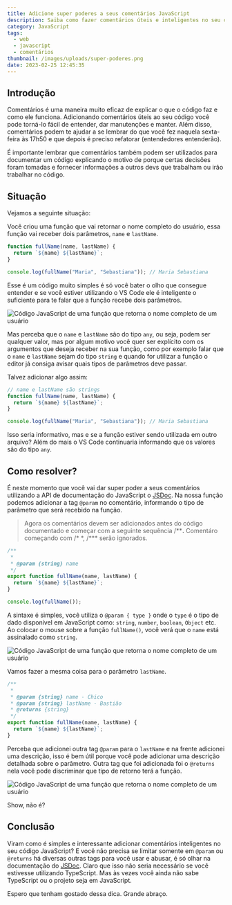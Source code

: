 ```yaml
---
title: Adicione super poderes a seus comentários JavaScript
description: Saiba como fazer comentários úteis e inteligentes no seu código JavaScript.
category: JavaScript
tags:
  - web
  - javascript
  - comentários
thumbnail: /images/uploads/super-poderes.png
date: 2023-02-25 12:45:35
---
```

## Introdução

Comentários é uma maneira muito eficaz de explicar o que o código faz e como ele funciona. Adicionando comentários úteis ao seu código você pode torná-lo fácil de entender, dar manutenções e manter. Além disso, comentários podem te ajudar a se lembrar do que você fez naquela sexta-feira às 17h50 e que depois é preciso refatorar (entendedores entenderão). 

É importante lembrar que comentários também podem ser utilizados para documentar um código explicando o motivo de porque certas decisões foram tomadas e fornecer informações a outros devs que trabalham ou irão trabalhar no código.

## Situação

Vejamos a seguinte situação:

Você criou uma função que vai retornar o nome completo do usuário, essa função vai receber dois parâmetros, `name` e `lastName`.

```javascript
function fullName(name, lastName) {
  return `${name} ${lastName}`;
}

console.log(fullName("Maria", "Sebastiana")); // Maria Sebastiana
```

Esse é um código muito simples é só você bater o olho que consegue entender e se você estiver utilizando o VS Code ele é inteligente o suficiente para te falar que a função recebe dois parâmetros.

![Código JavaScript de uma função que retorna o nome completo de um usuário](/images/uploads/code-1.png "Código JavaScript de uma função que retorna o nome completo de um usuário")

Mas perceba que o `name` e `lastName` são do tipo `any`, ou seja, podem ser qualquer valor, mas por algum motivo você quer ser explícito com os argumentos que deseja receber na sua função, como por exemplo falar que o `name` e `lastName` sejam do tipo `string` e quando for utilizar a função o editor já consiga avisar quais tipos de parâmetros deve passar.

Talvez adicionar algo assim:

```javascript
// name e lastName são strings
function fullName(name, lastName) {
  return `${name} ${lastName}`;
}

console.log(fullName("Maria", "Sebastiana")); // Maria Sebastiana
```

Isso seria informativo, mas e se a função estiver sendo utilizada em outro arquivo?
Além do mais o VS Code continuaria informando que os valores são do tipo `any`.

## Como resolver?

É neste momento que você vai dar super poder a seus comentários utilizando a API de documentação do JavaScript o [JSDoc](https://jsdoc.app/).
Na nossa função podemos adicionar a tag `@param` no comentário, informando o tipo de parâmetro que será recebido na função.

> Agora os comentários devem ser adicionados antes do código documentado e começar com a seguinte sequência /\*\***.** Comentáro começando com /\* \*, /\*\** serão ignorados.

```javascript
/**
 * 
 * @param {string} name  
 */
export function fullName(name, lastName) {
  return `${name} ${lastName}`;
}

console.log(fullName());
```

A sintaxe é simples, você utiliza o `@param { type }` onde o `type` é o tipo de dado disponível em JavaScript como: `string`, `number`, `boolean`, `Object` etc.
Ao colocar o mouse sobre a função `fullName()`, você verá que o `name` está assinalado como `string`.

![Código JavaScript de uma função que retorna o nome completo de um usuário](/images/uploads/code-2.png "Código JavaScript de uma função que retorna o nome completo de um usuário")

Vamos fazer a mesma coisa para o parâmetro `lastName`.

```javascript
/**
 *
 * @param {string} name - Chico
 * @param {string} lastName - Bastião
 * @returns {string}
 */
export function fullName(name, lastName) {
  return `${name} ${lastName}`;
}
```

Perceba que adicionei outra tag `@param` para o `lastName` e na frente adicionei uma descrição, isso é bem útil porque você pode adicionar uma descrição detalhada sobre o parâmetro. Outra tag que foi adicionada foi o `@returns` nela você pode discriminar que tipo de retorno terá a função.

![Código JavaScript de uma função que retorna o nome completo de um usuário](/images/uploads/code-3.png "Código JavaScript de uma função que retorna o nome completo de um usuário")

Show, não é?

## Conclusão

Viram como é simples e interessante adicionar comentários inteligentes no seu código JavaScript? E você não precisa se limitar somente em `@param` ou `@returns` há diversas outras tags para você usar e abusar, é só olhar na documentação do [JSDoc](https://jsdoc.app/index.html#block-tags).
Claro que isso não seria necessário se você estivesse utilizando TypeScript. Mas às vezes você ainda não sabe TypeScript ou o projeto seja em JavaScript.

Espero que tenham gostado dessa dica.
Grande abraço.